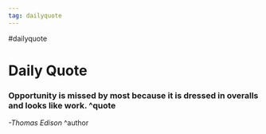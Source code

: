 ```yaml
---
tag: dailyquote
---
```


#dailyquote

# Daily Quote

### Opportunity is missed by most because it is dressed in overalls and looks like work. ^quote
*-Thomas Edison* ^author
